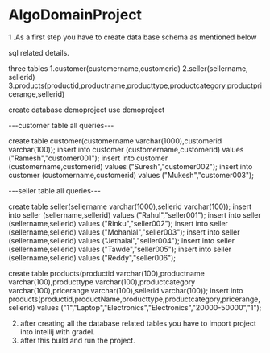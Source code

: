# AlgoDomainProject

1 .As a first step you have to create data base schema as mentioned below

sql related details.

three tables
1.customer(customername,customerid)
2.seller(sellername, sellerid)
3.products(productid,productname,producttype,productcategory,productpricerange,sellerid)


create database demoproject
use demoproject

---customer table all queries---

create table customer(customername varchar(1000),customerid varchar(100));
insert into customer (customername,customerid) values ("Ramesh","customer001");
insert into customer (customername,customerid) values ("Suresh","customer002");
insert into customer (customername,customerid) values ("Mukesh","customer003");

---seller table all queries---

create table seller(sellername varchar(1000),sellerid varchar(100));
insert into seller (sellername,sellerid) values ("Rahul","seller001");
insert into seller (sellername,sellerid) values ("Rinku","seller002");
insert into seller (sellername,sellerid) values ("Mohanlal","seller003");
insert into seller (sellername,sellerid) values ("Jethalal","seller004");
insert into seller (sellername,sellerid) values ("Tawde","seller005");
insert into seller (sellername,sellerid) values ("Reddy","seller006");


create table products(productid varchar(100),productname varchar(100),producttype varchar(100),productcategory varchar(100),pricerange varchar(100),sellerid varchar(100));
insert into products(productid,productName,producttype,productcategory,pricerange,sellerid) values ("1","Laptop","Electronics","Electronics","20000-50000","1");


2. after creating all the database related tables you have to import project into intellij with gradel. 
3. after this build and run the project. 
